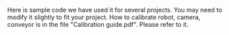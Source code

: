 Here is sample code we have used it for several projects. You may need to modify it slightly to fit your project.
How to calibrate robot, camera, conveyor is in the file "Calibration guide.pdf". Please refer to it.
